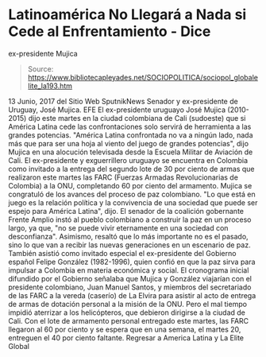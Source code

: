 # Latinoamérica No Llegará a Nada si Cede al Enfrentamiento - Dice 
ex-presidente Mujica

> Source: https://www.bibliotecapleyades.net/SOCIOPOLITICA/sociopol_globalelite_la193.htm

13 Junio, 2017 del Sitio Web SputnikNews
Senador y ex-presidente de Uruguay,
José Mujica.
EFE
El ex-presidente uruguayo José Mujica (2010-2015) dijo este martes en la ciudad colombiana de Cali (sudoeste) que si América Latina cede las confrontaciones solo servirá de herramienta a las grandes potencias.
"América Latina confrontada no va a ningún lado, nada más que para ser una hoja al viento del juego de grandes potencias", dijo Mujica en una alocución televisada desde la Escuela Militar de Aviación de Cali.
El ex-presidente y exguerrillero uruguayo se encuentra en Colombia como invitado a la entrega del segundo lote de 30 por ciento de armas que realizaron este martes las FARC (Fuerzas Armadas Revolucionarias de Colombia) a la ONU, completando 60 por ciento del armamento. Mujica se congratuló de los avances del proceso de paz colombiano.
"Lo que está en juego es la relación política y la convivencia de una sociedad que puede ser espejo para América Latina", dijo.
El senador de la coalición gobernante Frente Amplio instó al pueblo colombiano a construir la paz en un proceso largo, ya que,
"no se puede vivir eternamente en una sociedad con desconfianza".
Asimismo, resaltó que lo más importante no es el pasado, sino lo que van a recibir las nuevas generaciones en un escenario de paz. También asistió como invitado especial el ex-presidente del Gobierno español Felipe González (1982-1996), quien confió en que la paz sirva para impulsar a Colombia en materia económica y social. El cronograma inicial difundido por el Gobierno señalaba que Mujica y González viajarían con el presidente colombiano, Juan Manuel Santos, y miembros del secretariado de las FARC a la vereda (caserío) de La Elvira para asistir al acto de entrega de armas de dotación personal a la misión de la ONU. Pero el mal tiempo impidió aterrizar a los helicópteros, que debieron dirigirse a la ciudad de Cali. Con el lote de armamento personal entregado este martes, las FARC llegaron al 60 por ciento y se espera que en una semana, el martes 20, entreguen el 40 por ciento faltante.
Regresar a America Latina y La Elite Global
